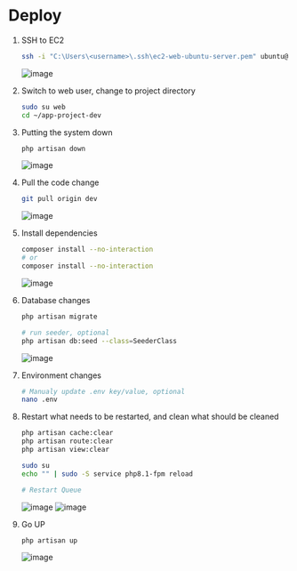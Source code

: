 # Deploy

1. SSH to EC2
    ````bash
    ssh -i "C:\Users\<username>\.ssh\ec2-web-ubuntu-server.pem" ubuntu@ec2-54-169-157-218.ap-southeast-1.compute.amazonaws.com
    ````
    ![image](https://user-images.githubusercontent.com/103056751/218781077-27c52a2d-2a4f-4fa8-b947-255046d6f324.png)

2. Switch to web user, change to project directory
    ````bash
    sudo su web
    cd ~/app-project-dev
    ````
    
3. Putting the system down
    ````bash
    php artisan down
    ````
    ![image](https://user-images.githubusercontent.com/103056751/218782639-8d55cf2e-53aa-4b4b-952a-fafb9c1eff9c.png)

4. Pull the code change
    ````bash
    git pull origin dev
    ````
    ![image](https://user-images.githubusercontent.com/103056751/218783689-ad8a249b-4588-4a95-8be4-dff5267f934f.png)

    
5. Install dependencies
    ````bash
    composer install --no-interaction
    # or
    composer install --no-interaction
    ````
    ![image](https://user-images.githubusercontent.com/103056751/218783966-84a28e38-ad0e-4654-9363-292f0b4478c4.png)

6. Database changes
    ````bash
    php artisan migrate
    
    # run seeder, optional
    php artisan db:seed --class=SeederClass
    ````
    ![image](https://user-images.githubusercontent.com/103056751/218785135-e91ff3f8-5058-4916-989a-e04dc01d53a0.png)

7. Environment changes
    ````bash
    # Manualy update .env key/value, optional
    nano .env
    ````
    
8. Restart what needs to be restarted, and clean what should be cleaned
    ````bash
    php artisan cache:clear
    php artisan route:clear
    php artisan view:clear
    
    sudo su
    echo "" | sudo -S service php8.1-fpm reload
    
    # Restart Queue
    ````
    ![image](https://user-images.githubusercontent.com/103056751/218787624-c3fc2126-b15b-4ea6-901e-08d2ed5e6b97.png)
    ![image](https://user-images.githubusercontent.com/103056751/218788204-14fc09ee-0ee5-4489-bc78-e580c320b6d3.png)
  
9. Go UP
    ````bash
    php artisan up
    ````
    ![image](https://user-images.githubusercontent.com/103056751/218787339-61c31dd9-a4d4-49f2-a899-fde4a5ef1140.png)
